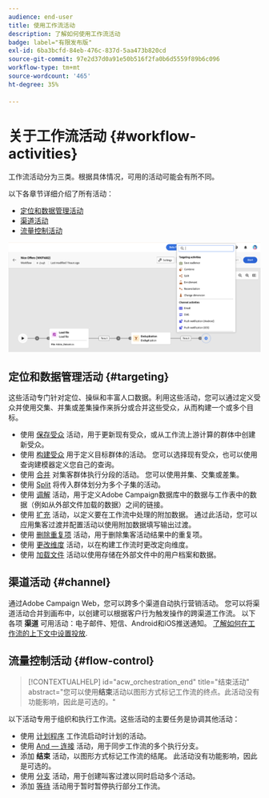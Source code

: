 ```yaml
---
audience: end-user
title: 使用工作流活动
description: 了解如何使用工作流活动
badge: label="有限发布版"
exl-id: 6ba3bcfd-84eb-476c-837d-5aa473b820cd
source-git-commit: 97e2d37d0a91e50b516f2fa0b6d5559f89b6c096
workflow-type: tm+mt
source-wordcount: '465'
ht-degree: 35%

---
```



# 关于工作流活动 {#workflow-activities}

工作流活动分为三类。根据具体情况，可用的活动可能会有所不同。

以下各章节详细介绍了所有活动：

* [定位和数据管理活动](#targeting)
* [渠道活动](#channel)
* [流量控制活动](#flow-control)

![](../assets/workflow-activities.png)

## 定位和数据管理活动 {#targeting}

这些活动专门针对定位、操纵和丰富人口数据。利用这些活动，您可以通过定义受众并使用交集、并集或差集操作来拆分或合并这些受众，从而构建一个或多个目标。

* 使用 [保存受众](save-audience.md) 活动，用于更新现有受众，或从工作流上游计算的群体中创建新受众。
* 使用 [构建受众](build-audience.md) 用于定义目标群体的活动。 您可以选择现有受众，也可以使用查询建模器定义您自己的查询。
* 使用 [合并](combine.md) 对集客群体执行分段的活动。 您可以使用并集、交集或差集。
* 使用 [Split](split.md) 将传入群体划分为多个子集的活动。
* 使用 [调解](reconciliation.md) 活动，用于定义Adobe Campaign数据库中的数据与工作表中的数据（例如从外部文件加载的数据）之间的链接。
* 使用 [扩充](enrichment.md) 活动，以定义要在工作流中处理的附加数据。 通过此活动，您可以应用集客过渡并配置活动以使用附加数据填写输出过渡。
* 使用 [删除重复项](deduplication.md) 活动，用于删除集客活动结果中的重复项。
* 使用 [更改维度](change-dimension.md) 活动，以在构建工作流时更改定向维度。
* 使用 [加载文件](load-file.md) 活动以使用存储在外部文件中的用户档案和数据。


## 渠道活动 {#channel}

通过Adobe Campaign Web，您可以跨多个渠道自动执行营销活动。 您可以将渠道活动合并到画布中，以创建可以根据客户行为触发操作的跨渠道工作流。 以下各项 **渠道** 可用活动：电子邮件、短信、Android和iOS推送通知。 [了解如何在工作流的上下文中设置投放](channels.md).

## 流量控制活动 {#flow-control}

>[!CONTEXTUALHELP]
>id="acw_orchestration_end"
>title="结束活动"
>abstract="您可以使用&#x200B;**结束**&#x200B;活动以图形方式标记工作流的终点。此活动没有功能影响，因此是可选的。"

以下活动专用于组织和执行工作流。这些活动的主要任务是协调其他活动：

* 使用 [计划程序](scheduler.md) 工作流启动时计划的活动。
* 使用 [And — 连接](and-join.md) 活动，用于同步工作流的多个执行分支。
* 添加 **结束** 活动，以图形方式标记工作流的结尾。 此活动没有功能影响，因此是可选的。
* 使用 [分支](fork.md) 活动，用于创建叫客过渡以同时启动多个活动。
* 添加 [等待](wait.md) 活动用于暂时暂停执行部分工作流。

<!--
## Data management activities {#data-management}

overview: what they're used for
which use case you can perform with them

list available activites + short description + ref to section
-->

